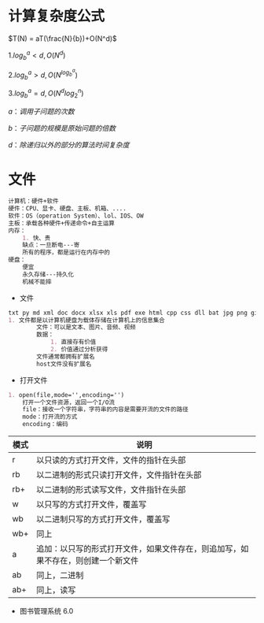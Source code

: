 # 计算复杂度公式

$T(N) = aT(\frac{N}{b})+O(N^d)$

$1. log_b^a < d ,O(N^d)$

$2. log_b^a > d,O(N^{log_b^a})$

$3.log_b^a=d,O(N^dlog_2^n)$

$a：调用子问题的次数$

$b：子问题的规模是原始问题的倍数$

$d：除递归以外的部分的算法时间复杂度$

# 文件

~~~markdown
计算机：硬件+软件
硬件：CPU、显卡、硬盘、主板、机箱、....
软件：OS（operation System）、lol、IOS、OW
主板：承载各种硬件+传递命令+自主运算
内存：
	1. 快、贵
	缺点：一旦断电---寄
	所有的程序，都是运行在内存中的
硬盘：
	便宜
	永久存储---持久化
	机械不能摔
~~~

- 文件

~~~markdown
txt py md xml doc docx xlsx xls pdf exe html cpp css dll bat jpg png gif avi psd ts m3u8 mp4 mp3 rmvb obj link
1. 文件都是以计算机硬盘为载体存储在计算机上的信息集合
		文件：可以是文本、图片、音频、视频
		数据：
			1. 直接存有价值
			2. 价值通过分析获得
		文件通常都拥有扩展名
		host文件没有扩展名
~~~

- 打开文件

~~~markdown
1. open(file,mode='',encoding='')
	打开一个文件资源，返回一个I/O流
	file：接收一个字符串，字符串的内容是需要开流的文件的路径
	mode：打开流的方式
	encoding：编码
~~~





| 模式 | 说明                                                         |
| ---- | ------------------------------------------------------------ |
| r    | 以只读的方式打开文件，文件的指针在头部                       |
| rb   | 以二进制的形式只读打开文件，文件指针在头部                   |
| rb+  | 以二进制的形式读写文件，文件指针在头部                       |
| w    | 以只写的方式打开文件，覆盖写                                 |
| wb   | 以二进制只写的方式打开文件，覆盖写                           |
| wb+  | 同上                                                         |
| a    | 追加：以只写的形式打开文件，如果文件存在，则追加写，如果不存在，则创建一个新文件 |
| ab   | 同上，二进制                                                 |
| ab+  | 同上，读写                                                   |

- 图书管理系统 6.0

~~~markdown
~~~



   



























